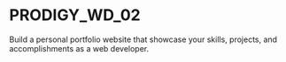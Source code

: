 # PRODIGY_WD_02
Build a personal portfolio website that showcase your skills, projects, and accomplishments as a web developer.
